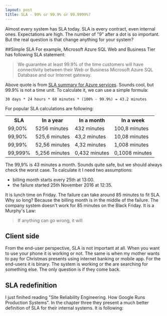 ```yaml
---
layout: post
title: SLA - 99% or 99.9% or 99.9999%?
---
```


Almost every system has SLA today. SLA is every contract, even internal ones. Expectations are high. The number of "9" after a dot is so important. But the real question is that change anything for your system?

##Simple SLA
For example, Microsoft Azure SQL Web and Business Tier has following SLA statement:
>We guarantee at least 99.9% of the time customers will have connectivity between their Web or Business Microsoft Azure SQL Database and our Internet gateway.

Above quote is from [SLA summary for Azure services](https://azure.microsoft.com/en-us/support/legal/sla/summary/). Sounds cool, but 99.9% is not a time unit. To calculate it, we can use a simple formula:
```
30 days * 24 hours * 60 minutes * (100% - 99.9%) = 43.2 minutes
```
For popular SLA calculations are following:

<table style="margin: 0 auto;">
  <tr>
    <th class="tg-yw4l">SLA</th>
    <th class="tg-yw4l">In a year</th>
    <th class="tg-yw4l">In a month</th>
    <th class="tg-yw4l">In a week</th>
  </tr>
  <tr>
    <td class="tg-yw4l">99,00%</td>
    <td class="tg-yw4l">5256 minutes</td>
    <td class="tg-yw4l">432 minutes</td>
    <td class="tg-yw4l">100,8 minutes</td>
  </tr>
  <tr>
    <td class="tg-yw4l">99,90%</td>
    <td class="tg-yw4l">525,6 minutes</td>
    <td class="tg-yw4l">43,2 minutes</td>
    <td class="tg-yw4l">10,08 minutes</td>
  </tr>
  <tr>
    <td class="tg-yw4l">99,99%</td>
    <td class="tg-yw4l">52,56 minutes</td>
    <td class="tg-yw4l">4,32 minutes</td>
    <td class="tg-yw4l">1,008 minutes</td>
  </tr>
  <tr>
    <td class="tg-yw4l">99,999%</td>
    <td class="tg-yw4l">5,256 minutes</td>
    <td class="tg-yw4l">0,432 minutes</td>
    <td class="tg-yw4l">0,1008 minutes</td>
  </tr>
</table>

The 99,9% is 43 minutes a month. Sounds quite safe, but we should always check the worst case. To calculate it I need two assumptions: 

- billing month starts every 25th at 13:00. 
- the failure started 25th November 2016 at 12:35. 

It is lunch time on Friday. The failure can take around 85 minutes to fit SLA. Why so long? Because the billing month is in the middle of the failure. The company system doesn't work for 85 minutes on the Black Friday. It is a Murphy's Law:
>If anything can go wrong, it will


## Client side
From the end-user perspective, SLA is not important at all. When you want to use your phone it is working or not. The same is when my mother wants to pay for Christmas presents using internet banking or mobile app. For the end-users it is binary. The system is working or the are searching for something else. The only question is if they come back. 

## SLA redefinition
I just finihed reading "Site Reliability Engineering. How Google Runs Production Systems". In the chapter three they present a much better definition of SLA for their internal systems. It is following:



